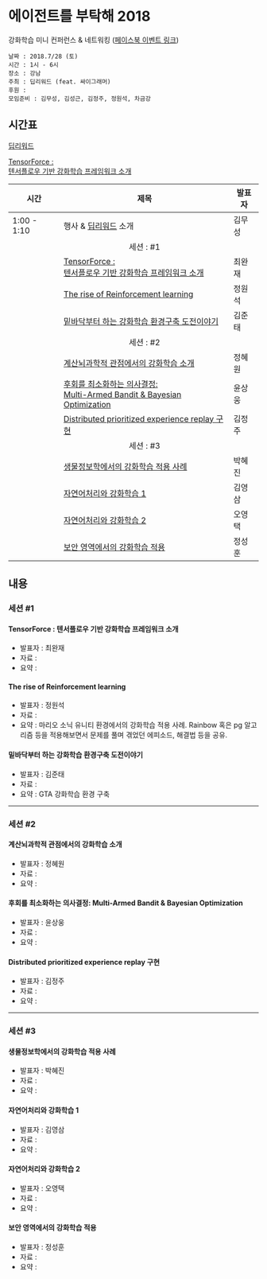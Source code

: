 # 에이전트를 부탁해 2018

강화학습 미니 컨퍼런스 & 네트워킹 ([페이스북 이벤트 링크](https://www.facebook.com/events/634722176861383/))

```
날짜 : 2018.7/28 (토)
시간 : 1시 - 6시
장소 : 강남
주최 : 딥리워드 (feat. 싸이그래머)
후원 :
모임준비 : 김무성, 김성근, 김정주, 정원석, 차금강 
```

## 시간표

<a href="https://www.facebook.com/groups/DeepReward/" onclick="ga('send', 'event', 'OutLink', 'DeepReward Facebook');">딥리워드</a>


<a href="https://deepreward.github.io/Take-care-of-my-agent/#tensorforce--텐서플로우-기반-강화학습-프레임워크-소개" onclick="ga('send', 'pageview', 'TensorForce : 텐서플로우 기반 강화학습 프레임워크 소개');">TensorForce : <br>텐서플로우 기반 강화학습 프레임워크 소개</a>

|시간| 제목  |  발표자  |
|---|---|---|
| 1:00 - 1:10 | 행사 & [딥리워드](https://www.facebook.com/groups/DeepReward/) 소개  | 김무성  |
||<center>세션 : #1</center>||
|   | [TensorForce : <br>텐서플로우 기반 강화학습 프레임워크 소개](#tensorforce--텐서플로우-기반-강화학습-프레임워크-소개)| 최완재 |
|   | [The rise of Reinforcement learning](#the-rise-of-reinforcement-learning)  | 정원석  |
|   | [밑바닥부터 하는 강화학습 환경구축 도전이야기](#밑바닥부터-하는-강화학습-환경구축-도전이야기)  | 김준태  |
||<center>세션 : #2</center>||
|   | [계산뇌과학적 관점에서의 강화학습 소개](#계산뇌과학적-관점에서의-강화학습-소개)  | 정혜원  |
|   | [후회를 최소화하는 의사결정: <br>Multi-Armed Bandit & Bayesian Optimization](#후회를-최소화하는-의사결정-multi-armed-bandit--bayesian-optimization)  | 윤상웅  |
|   | [Distributed prioritized experience replay 구현](#distributed-prioritized-experience-replay-구현)  | 김정주  |  
||<center>세션 : #3</center>||
|   | [생물정보학에서의 강화학습 적용 사례](#생물정보학에서의-강화학습-적용-사례)  | 박혜진  |
|   | [자연어처리와 강화학습 1](#자연어처리와-강화학습-1)  | 김영삼  |
|   | [자연어처리와 강화학습 2](#자연어처리와-강화학습-2)  | 오영택  |
|   | [보안 영역에서의 강화학습 적용](#보안-영역에서의-강화학습-적용)  | 정성훈  |
   

## 내용

### 세션 #1

#### TensorForce : 텐서플로우 기반 강화학습 프레임워크 소개
* 발표자 : 최완재
* 자료 :
* 요약 : 

#### The rise of Reinforcement learning

* 발표자 : 정원석 
* 자료 : 
* 요약 : 마리오 소닉 유니티 환경에서의 강화학습 적용 사례. 
Rainbow 혹은 pg 알고리즘 등을 적용해보면서 문제를 풀며 겪었던 에피소드, 해결법 등을 공유.

#### 밑바닥부터 하는 강화학습 환경구축 도전이야기
* 발표자 : 김준태
* 자료 :
* 요약 : GTA 강화학습 환경 구축

----------

### 세션 #2

#### 계산뇌과학적 관점에서의 강화학습 소개
* 발표자 : 정혜원
* 자료 : 
* 요약 : 

#### 후회를 최소화하는 의사결정: Multi-Armed Bandit & Bayesian Optimization
* 발표자 : 윤상웅
* 자료 :
* 요약 : 

#### Distributed prioritized experience replay 구현

* 발표자 : 김정주
* 자료 : 
* 요약 : 

----------

### 세션 #3

#### 생물정보학에서의 강화학습 적용 사례
* 발표자 : 박혜진
* 자료 : 
* 요약 : 

#### 자연어처리와 강화학습 1
* 발표자 : 김영삼
* 자료 : 
* 요약 : 

#### 자연어처리와 강화학습 2
* 발표자 : 오영택
* 자료 : 
* 요약 : 

#### 보안 영역에서의 강화학습 적용
* 발표자 : 정성훈
* 자료 :
* 요약 : 










